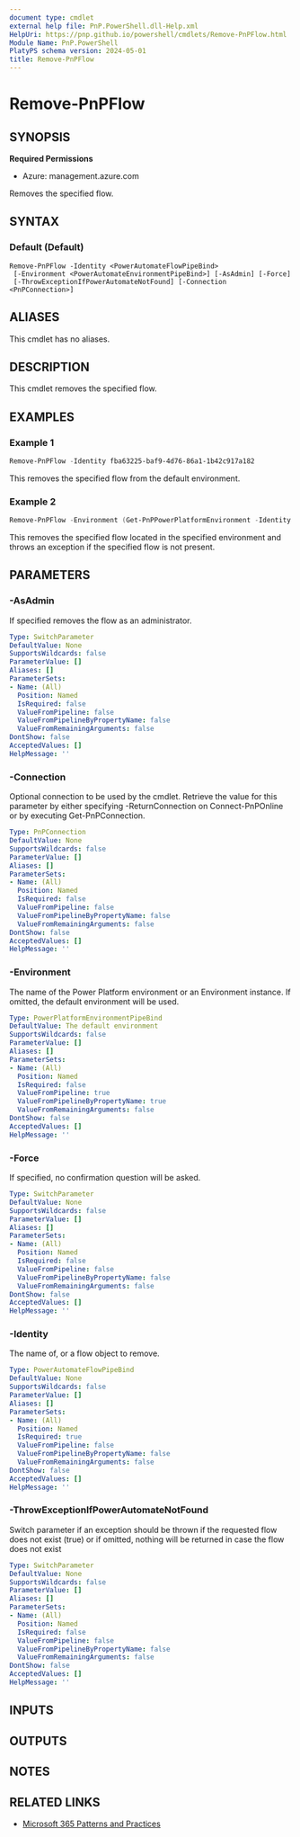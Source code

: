 ```yaml
---
document type: cmdlet
external help file: PnP.PowerShell.dll-Help.xml
HelpUri: https://pnp.github.io/powershell/cmdlets/Remove-PnPFlow.html
Module Name: PnP.PowerShell
PlatyPS schema version: 2024-05-01
title: Remove-PnPFlow
---
```


# Remove-PnPFlow

## SYNOPSIS

**Required Permissions**

* Azure: management.azure.com

Removes the specified flow.

## SYNTAX

### Default (Default)

```
Remove-PnPFlow -Identity <PowerAutomateFlowPipeBind>
 [-Environment <PowerAutomateEnvironmentPipeBind>] [-AsAdmin] [-Force]
 [-ThrowExceptionIfPowerAutomateNotFound] [-Connection <PnPConnection>]
```

## ALIASES

This cmdlet has no aliases.

## DESCRIPTION

This cmdlet removes the specified flow.

## EXAMPLES

### Example 1

```powershell
Remove-PnPFlow -Identity fba63225-baf9-4d76-86a1-1b42c917a182
```

This removes the specified flow from the default environment.

### Example 2

```powershell
Remove-PnPFlow -Environment (Get-PnPPowerPlatformEnvironment -Identity "myenvironment") -Identity fba63225-baf9-4d76-86a1-1b42c917a182 -ThrowExceptionIfPowerAutomateNotFound
```

This removes the specified flow located in the specified environment and throws an exception if the specified flow is not present.

## PARAMETERS

### -AsAdmin

If specified removes the flow as an administrator.

```yaml
Type: SwitchParameter
DefaultValue: None
SupportsWildcards: false
ParameterValue: []
Aliases: []
ParameterSets:
- Name: (All)
  Position: Named
  IsRequired: false
  ValueFromPipeline: false
  ValueFromPipelineByPropertyName: false
  ValueFromRemainingArguments: false
DontShow: false
AcceptedValues: []
HelpMessage: ''
```

### -Connection

Optional connection to be used by the cmdlet.
Retrieve the value for this parameter by either specifying -ReturnConnection on Connect-PnPOnline or by executing Get-PnPConnection.

```yaml
Type: PnPConnection
DefaultValue: None
SupportsWildcards: false
ParameterValue: []
Aliases: []
ParameterSets:
- Name: (All)
  Position: Named
  IsRequired: false
  ValueFromPipeline: false
  ValueFromPipelineByPropertyName: false
  ValueFromRemainingArguments: false
DontShow: false
AcceptedValues: []
HelpMessage: ''
```

### -Environment

The name of the Power Platform environment or an Environment instance. If omitted, the default environment will be used.

```yaml
Type: PowerPlatformEnvironmentPipeBind
DefaultValue: The default environment
SupportsWildcards: false
ParameterValue: []
Aliases: []
ParameterSets:
- Name: (All)
  Position: Named
  IsRequired: false
  ValueFromPipeline: true
  ValueFromPipelineByPropertyName: true
  ValueFromRemainingArguments: false
DontShow: false
AcceptedValues: []
HelpMessage: ''
```

### -Force

If specified, no confirmation question will be asked.

```yaml
Type: SwitchParameter
DefaultValue: None
SupportsWildcards: false
ParameterValue: []
Aliases: []
ParameterSets:
- Name: (All)
  Position: Named
  IsRequired: false
  ValueFromPipeline: false
  ValueFromPipelineByPropertyName: false
  ValueFromRemainingArguments: false
DontShow: false
AcceptedValues: []
HelpMessage: ''
```

### -Identity

The name of, or a flow object to remove.

```yaml
Type: PowerAutomateFlowPipeBind
DefaultValue: None
SupportsWildcards: false
ParameterValue: []
Aliases: []
ParameterSets:
- Name: (All)
  Position: Named
  IsRequired: true
  ValueFromPipeline: false
  ValueFromPipelineByPropertyName: false
  ValueFromRemainingArguments: false
DontShow: false
AcceptedValues: []
HelpMessage: ''
```

### -ThrowExceptionIfPowerAutomateNotFound

Switch parameter if an exception should be thrown if the requested flow does not exist (true) or if omitted, nothing will be returned in case the flow does not exist

```yaml
Type: SwitchParameter
DefaultValue: None
SupportsWildcards: false
ParameterValue: []
Aliases: []
ParameterSets:
- Name: (All)
  Position: Named
  IsRequired: false
  ValueFromPipeline: false
  ValueFromPipelineByPropertyName: false
  ValueFromRemainingArguments: false
DontShow: false
AcceptedValues: []
HelpMessage: ''
```

## INPUTS

## OUTPUTS

## NOTES

## RELATED LINKS

- [Microsoft 365 Patterns and Practices](https://aka.ms/m365pnp)
